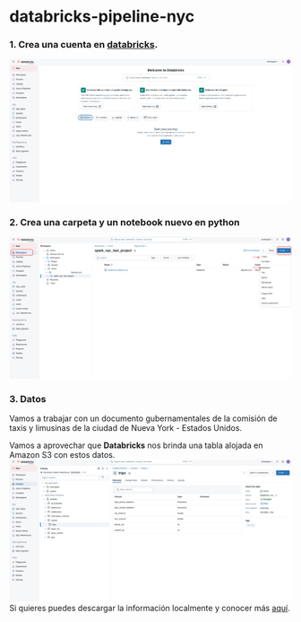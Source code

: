 # databricks-pipeline-nyc

### 1. Crea una cuenta en [databricks](https://www.databricks.com/).

![](img/01_create_acc.png)

### 2. Crea una carpeta y un notebook nuevo en python

![](img/02_create_notebook.png)

### 3. Datos

Vamos a trabajar con un documento gubernamentales de la comisión de taxis y limusinas de la ciudad de Nueva York - Estados Unidos. 

Vamos a aprovechar que **Databricks** nos brinda una tabla alojada en Amazon S3 con estos datos. 
![](img/03_data.png)
Si quieres puedes descargar la información localmente y conocer más [aquí](https://www.nyc.gov/site/tlc/about/tlc-trip-record-data.page).

